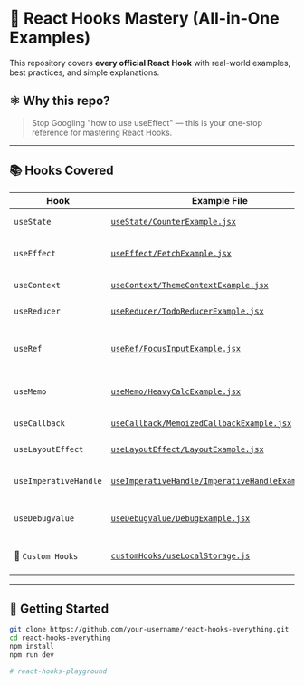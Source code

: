 # 🧠 React Hooks Mastery (All-in-One Examples)

This repository covers **every official React Hook** with real-world examples, best practices, and simple explanations.

## ⚛️ Why this repo?

> Stop Googling "how to use useEffect" — this is your one-stop reference for mastering React Hooks.

---

## 📚 Hooks Covered

| Hook               | Example File                                             | Description                             |
|--------------------|----------------------------------------------------------|------------------------------------------|
| `useState`         | [`useState/CounterExample.jsx`](./src/hooks/useState)    | Basic state handling                     |
| `useEffect`        | [`useEffect/FetchExample.jsx`](./src/hooks/useEffect)    | Side effects like API calls              |
| `useContext`       | [`useContext/ThemeContextExample.jsx`](./src/hooks/useContext) | App-wide data sharing             |
| `useReducer`       | [`useReducer/TodoReducerExample.jsx`](./src/hooks/useReducer) | Complex state logic                |
| `useRef`           | [`useRef/FocusInputExample.jsx`](./src/hooks/useRef)     | Persisting values without re-renders     |
| `useMemo`          | [`useMemo/HeavyCalcExample.jsx`](./src/hooks/useMemo)    | Memoizing expensive calculations         |
| `useCallback`      | [`useCallback/MemoizedCallbackExample.jsx`](./src/hooks/useCallback) | Memoizing functions           |
| `useLayoutEffect`  | [`useLayoutEffect/LayoutExample.jsx`](./src/hooks/useLayoutEffect) | Sync layout updates         |
| `useImperativeHandle` | [`useImperativeHandle/ImperativeHandleExample.jsx`](./src/hooks/useImperativeHandle) | Exposing child methods |
| `useDebugValue`    | [`useDebugValue/DebugExample.jsx`](./src/hooks/useDebugValue) | Debugging custom hooks          |
| 🧪 `Custom Hooks`  | [`customHooks/useLocalStorage.js`](./src/hooks/customHooks) | Reusable logic across components |

---

## 🚀 Getting Started

```bash
git clone https://github.com/your-username/react-hooks-everything.git
cd react-hooks-everything
npm install
npm run dev

#   r e a c t - h o o k s - p l a y g r o u n d  
 